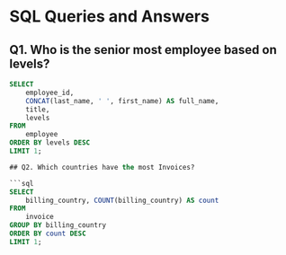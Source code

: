# SQL Queries and Answers

## Q1. Who is the senior most employee based on levels?

```sql
SELECT 
    employee_id,
    CONCAT(last_name, ' ', first_name) AS full_name,
    title,
    levels
FROM
    employee
ORDER BY levels DESC
LIMIT 1;

## Q2. Which countries have the most Invoices?

```sql
SELECT 
    billing_country, COUNT(billing_country) AS count
FROM
    invoice
GROUP BY billing_country
ORDER BY count DESC
LIMIT 1;
